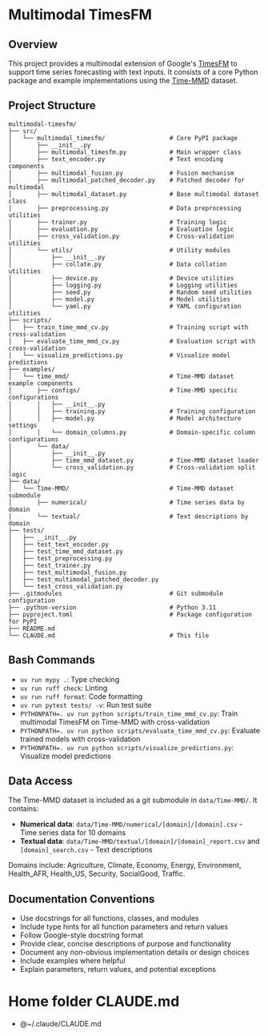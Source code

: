 # Multimodal TimesFM

## Overview

This project provides a multimodal extension of Google's [TimesFM](https://github.com/google-research/timesfm) to support time series forecasting with text inputs. It consists of a core Python package and example implementations using the [Time-MMD](https://github.com/AdityaLab/Time-MMD) dataset.

## Project Structure

```
multimodal-timesfm/
├── src/
│   └── multimodal_timesfm/                  # Core PyPI package
│       ├── __init__.py
│       ├── multimodal_timesfm.py            # Main wrapper class
│       ├── text_encoder.py                  # Text encoding components
│       ├── multimodal_fusion.py             # Fusion mechanism
│       ├── multimodal_patched_decoder.py    # Patched decoder for multimodal
│       ├── multimodal_dataset.py            # Base multimodal dataset class
│       ├── preprocessing.py                 # Data preprocessing utilities
│       ├── trainer.py                       # Training logic
│       ├── evaluation.py                    # Evaluation logic
│       ├── cross_validation.py              # Cross-validation utilities
│       └── utils/                           # Utility modules
│           ├── __init__.py
│           ├── collate.py                   # Data collation utilities
│           ├── device.py                    # Device utilities
│           ├── logging.py                   # Logging utilities
│           ├── seed.py                      # Random seed utilities
│           ├── model.py                     # Model utilities
│           └── yaml.py                      # YAML configuration utilities
├── scripts/
│   ├── train_time_mmd_cv.py                 # Training script with cross-validation
│   ├── evaluate_time_mmd_cv.py              # Evaluation script with cross-validation
│   └── visualize_predictions.py             # Visualize model predictions
├── examples/
│   └── time_mmd/                            # Time-MMD dataset example components
│       ├── configs/                         # Time-MMD specific configurations
│       │   ├── __init__.py
│       │   ├── training.py                  # Training configuration
│       │   ├── model.py                     # Model architecture settings
│       │   └── domain_columns.py            # Domain-specific column configurations
│       └── data/
│           ├── __init__.py
│           ├── time_mmd_dataset.py          # Time-MMD dataset loader
│           └── cross_validation.py          # Cross-validation split logic
├── data/
│   └── Time-MMD/                            # Time-MMD dataset submodule
│       ├── numerical/                       # Time series data by domain
│       └── textual/                         # Text descriptions by domain
├── tests/
│   ├── __init__.py
│   ├── test_text_encoder.py
│   ├── test_time_mmd_dataset.py
│   ├── test_preprocessing.py
│   ├── test_trainer.py
│   ├── test_multimodal_fusion.py
│   ├── test_multimodal_patched_decoder.py
│   └── test_cross_validation.py
├── .gitmodules                              # Git submodule configuration
├── .python-version                          # Python 3.11
├── pyproject.toml                           # Package configuration for PyPI
├── README.md
└── CLAUDE.md                                # This file
```

## Bash Commands

- `uv run mypy .`: Type checking
- `uv run ruff check`: Linting
- `uv run ruff format`: Code formatting
- `uv run pytest tests/ -v`: Run test suite
- `PYTHONPATH=. uv run python scripts/train_time_mmd_cv.py`: Train multimodal TimesFM on Time-MMD with cross-validation
- `PYTHONPATH=. uv run python scripts/evaluate_time_mmd_cv.py`: Evaluate trained models with cross-validation
- `PYTHONPATH=. uv run python scripts/visualize_predictions.py`: Visualize model predictions

## Data Access

The Time-MMD dataset is included as a git submodule in `data/Time-MMD/`. It contains:

- **Numerical data**: `data/Time-MMD/numerical/[domain]/[domain].csv` - Time series data for 10 domains
- **Textual data**: `data/Time-MMD/textual/[domain]/[domain]_report.csv` and `[domain]_search.csv` - Text descriptions

Domains include: Agriculture, Climate, Economy, Energy, Environment, Health_AFR, Health_US, Security, SocialGood, Traffic.

## Documentation Conventions

- Use docstrings for all functions, classes, and modules
- Include type hints for all function parameters and return values
- Follow Google-style docstring format
- Provide clear, concise descriptions of purpose and functionality
- Document any non-obvious implementation details or design choices
- Include examples where helpful
- Explain parameters, return values, and potential exceptions

# Home folder CLAUDE.md

- @~/.claude/CLAUDE.md
